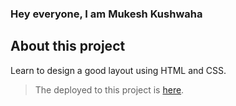 ### Hey everyone, I am Mukesh Kushwaha

## About this project

Learn to design a good layout using HTML and CSS.

> The deployed to this project is [here](https://fsjsproject-15.netlify.app "Deployed Link").